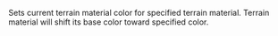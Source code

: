 Sets current terrain material color for specified terrain material.
Terrain material will shift its base color toward specified color.